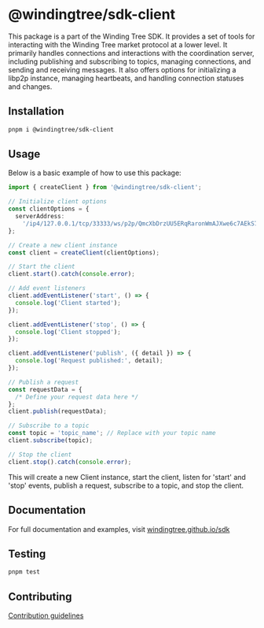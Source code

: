 # @windingtree/sdk-client

This package is a part of the Winding Tree SDK. It provides a set of tools for interacting with the Winding Tree market protocol at a lower level. It primarily handles connections and interactions with the coordination server, including publishing and subscribing to topics, managing connections, and sending and receiving messages. It also offers options for initializing a libp2p instance, managing heartbeats, and handling connection statuses and changes.

## Installation

```bash
pnpm i @windingtree/sdk-client
```

## Usage

Below is a basic example of how to use this package:

```typescript
import { createClient } from '@windingtree/sdk-client';

// Initialize client options
const clientOptions = {
  serverAddress:
    '/ip4/127.0.0.1/tcp/33333/ws/p2p/QmcXbDrzUU5ERqRaronWmAJXwe6c7AEkS7qdcsjgEuWPCf', // Replace with your server address
};

// Create a new client instance
const client = createClient(clientOptions);

// Start the client
client.start().catch(console.error);

// Add event listeners
client.addEventListener('start', () => {
  console.log('Client started');
});

client.addEventListener('stop', () => {
  console.log('Client stopped');
});

client.addEventListener('publish', ({ detail }) => {
  console.log('Request published:', detail);
});

// Publish a request
const requestData = {
  /* Define your request data here */
};
client.publish(requestData);

// Subscribe to a topic
const topic = 'topic_name'; // Replace with your topic name
client.subscribe(topic);

// Stop the client
client.stop().catch(console.error);
```

This will create a new Client instance, start the client, listen for 'start' and 'stop' events, publish a request, subscribe to a topic, and stop the client.

## Documentation

For full documentation and examples, visit [windingtree.github.io/sdk](https://windingtree.github.io/sdk)

## Testing

```bash
pnpm test
```

## Contributing

[Contribution guidelines](https://windingtree.github.io/sdk/#/docs/contribution)
